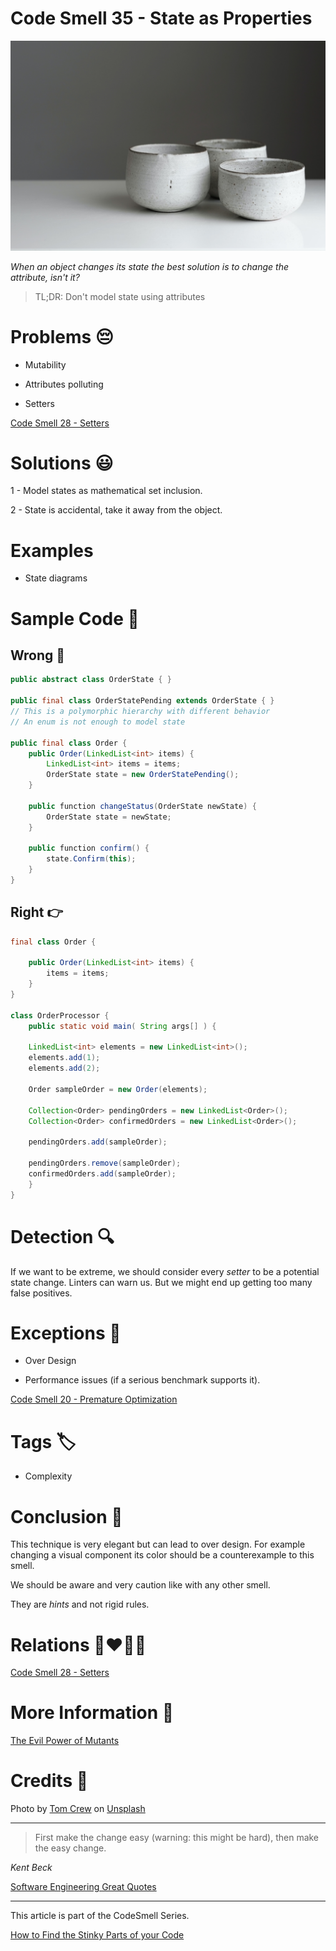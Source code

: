 # Code Smell 35 - State as Properties

![Code Smell 35 - State as Properties](Code%20Smell%2035%20-%20State%20as%20Properties.jpg)

*When an object changes its state the best solution is to change the attribute, isn't it?* 

> TL;DR: Don't model state using attributes

# Problems 😔 

- Mutability

- Attributes polluting

- Setters

[Code Smell 28 - Setters](https://github.com/mcsee/Software-Design-Articles/tree/main/Articles/Code%20Smells/Code%20Smell%2028%20-%20Setters/readme.md)

# Solutions 😃

1 - Model states as mathematical set inclusion.

2 - State is accidental, take it away from the object.

# Examples

- State diagrams

# Sample Code 📖

## Wrong 🚫

<!-- [Gist Url](https://gist.github.com/mcsee/817257ca2966c8f2381dcf9887dfa1a4) -->

```java
public abstract class OrderState { }

public final class OrderStatePending extends OrderState { }
// This is a polymorphic hierarchy with different behavior
// An enum is not enough to model state

public final class Order {    
    public Order(LinkedList<int> items) {
        LinkedList<int> items = items;
        OrderState state = new OrderStatePending();
    }
    
    public function changeStatus(OrderState newState) {
        OrderState state = newState;
    }
    
    public function confirm() {
        state.Confirm(this);
    }
}
```

## Right 👉

<!-- [Gist Url](https://gist.github.com/mcsee/1b98448f97cd23b6b5f8438280b73736) -->

```java
final class Order {
    
    public Order(LinkedList<int> items) {
        items = items;
    }     
}

class OrderProcessor {
    public static void main( String args[] ) {
  
    LinkedList<int> elements = new LinkedList<int>(); 
    elements.add(1);
    elements.add(2);
  
    Order sampleOrder = new Order(elements);
  
    Collection<Order> pendingOrders = new LinkedList<Order>();
    Collection<Order> confirmedOrders = new LinkedList<Order>(); 
    
    pendingOrders.add(sampleOrder);  
    
    pendingOrders.remove(sampleOrder);  
    confirmedOrders.add(sampleOrder);
    }
}
```

# Detection 🔍

If we want to be extreme, we should consider every *setter* to be a potential state change. Linters can warn us. But we might end up getting too many false positives.

# Exceptions 🛑

- Over Design

- Performance issues (if a serious benchmark supports it).

[Code Smell 20 - Premature Optimization](https://github.com/mcsee/Software-Design-Articles/tree/main/Articles/Code%20Smells/Code%20Smell%2020%20-%20Premature%20Optimization/readme.md)

# Tags 🏷️

- Complexity

# Conclusion 🏁

This technique is very elegant but can lead to over design. For example changing a visual component its color should be a counterexample to this smell. 

We should be aware and very caution like with any other smell.

They are *hints* and not rigid rules.

# Relations 👩‍❤️‍💋‍👨

[Code Smell 28 - Setters](https://github.com/mcsee/Software-Design-Articles/tree/main/Articles/Code%20Smells/Code%20Smell%2028%20-%20Setters/readme.md)
 
# More Information 📕

[The Evil Power of Mutants](https://github.com/mcsee/Software-Design-Articles/tree/main/Articles/Theory/The%20Evil%20Power%20of%20Mutants/readme.md)

# Credits 🙏

Photo by [Tom Crew](https://unsplash.com/@tomcrewceramics) on [Unsplash](https://unsplash.com/s/photos/porcelain)

* * *

> First make the change easy (warning: this might be hard), then make the easy change.

_Kent Beck_

[Software Engineering Great Quotes](https://github.com/mcsee/Software-Design-Articles/tree/main/Articles/Quotes/Software%20Engineering%20Great%20Quotes/readme.md)

* * *

This article is part of the CodeSmell Series.

[How to Find the Stinky Parts of your Code](https://github.com/mcsee/Software-Design-Articles/tree/main/Articles/Code%20Smells/How%20to%20Find%20the%20Stinky%20parts%20of%20your%20Code/readme.md)